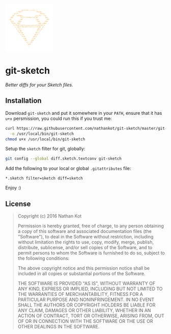 <img src="https://raw.githubusercontent.com/nathankot/git-sketch/master/logo.png" width="150" height="150" />

# git-sketch

_Better diffs for your Sketch files._

## Installation

Download `git-sketch` and put it somewhere in your `PATH`, ensure that it has
`u+x` persmission, you could run this if you trust me:

```sh
curl https://raw.githubusercontent.com/nathankot/git-sketch/master/git-sketch \
  -o /usr/local/bin/git-sketch
chmod u+x /usr/local/bin/git-sketch
```

Setup the `sketch` filter for git, globally:

```sh
git config --global diff.sketch.textconv git-sketch
```

Add the following to your local or global `.gitattributes` file:

```
*.sketch filter=sketch diff=sketch
```

Enjoy :)

## License

> Copyright (c) 2016  Nathan Kot
>
>
> Permission is hereby granted, free of charge, to any person obtaining a copy of
> this software and associated documentation files (the "Software"), to deal in
> the Software without restriction, including without limitation the rights to
> use, copy, modify, merge, publish, distribute, sublicense, and/or sell copies of
> the Software, and to permit persons to whom the Software is furnished to do so,
> subject to the following conditions:
>
> The above copyright notice and this permission notice shall be included in all
> copies or substantial portions of the Software.
>
> THE SOFTWARE IS PROVIDED "AS IS", WITHOUT WARRANTY OF ANY KIND, EXPRESS OR
> IMPLIED, INCLUDING BUT NOT LIMITED TO THE WARRANTIES OF MERCHANTABILITY, FITNESS
> FOR A PARTICULAR PURPOSE AND NONINFRINGEMENT. IN NO EVENT SHALL THE AUTHORS OR
> COPYRIGHT HOLDERS BE LIABLE FOR ANY CLAIM, DAMAGES OR OTHER LIABILITY, WHETHER
> IN AN ACTION OF CONTRACT, TORT OR OTHERWISE, ARISING FROM, OUT OF OR IN
> CONNECTION WITH THE SOFTWARE OR THE USE OR OTHER DEALINGS IN THE SOFTWARE.
